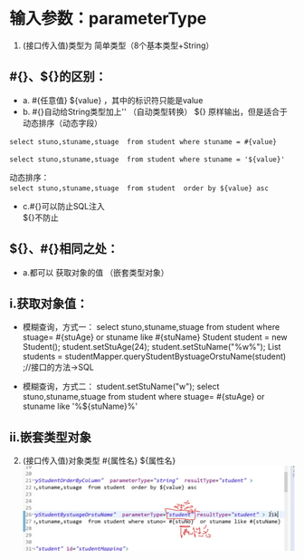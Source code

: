 # 输入参数：parameterType
1. (接口传入值)类型为 简单类型（8个基本类型+String）  
## \#{}、\${}的区别：  
- a.
    \#{任意值}
    \${value} ，其中的标识符只能是value
- b.
    \#{}自动给String类型加上''  （自动类型转换）
    \${} 原样输出，但是适合于 动态排序（动态字段）

`select stuno,stuname,stuage  from student where stuname = #{value}`

`select stuno,stuname,stuage  from student where stuname = '${value}'`

动态排序：  
`select stuno,stuname,stuage  from student  order by ${value} asc
`

- c.\#{}可以防止SQL注入  
\${}不防止

## \${}、\#{}相同之处：
- a.都可以 获取对象的值 （嵌套类型对象）



## i.获取对象值：
- 模糊查询，方式一：
select stuno,stuname,stuage  from student where stuage= #{stuAge}  or stuname like #{stuName}
Student student = new Student();
student.setStuAge(24);
student.setStuName("%w%");
List<Student> students = studentMapper.queryStudentBystuageOrstuName(student) ;//接口的方法->SQL

- 模糊查询，方式二：
student.setStuName("w");
select stuno,stuname,stuage  from student where stuage= #{stuAge}  or stuname like '%${stuName}%'


## ii.嵌套类型对象



2. (接口传入值)对象类型
\#{属性名}
\${属性名}  
![object#$value](输入参数为对象类型的值.png)